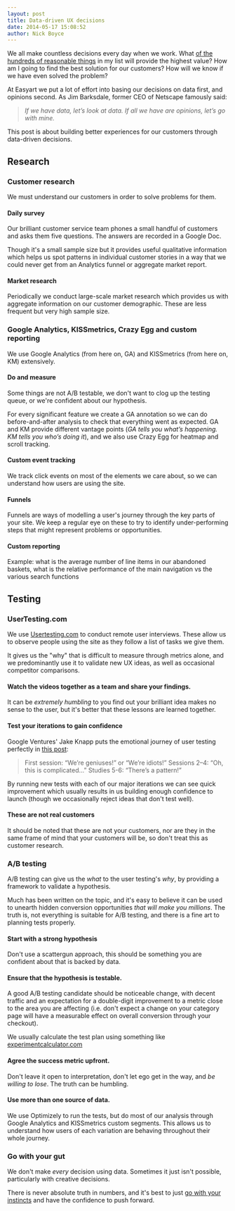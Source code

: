 ```yaml
---
layout: post
title: Data-driven UX decisions
date: 2014-05-17 15:08:52
author: Nick Boyce
---
```


We all make countless decisions every day when we work. What [of the hundreds of reasonable things](http://blog.samaltman.com/super-successful-companies) in my list will provide the highest value? How am I going to find the best solution for our customers? How will we know if we have even solved the problem?

At Easyart we put a lot of effort into basing our decisions on data first, and opinions second. As Jim Barksdale, former CEO of Netscape famously said:

> *If we have data, let’s look at data. If all we have are opinions, let’s go with mine.*

This post is about building better experiences for our customers through data-driven decisions.

## Research

### Customer research
We must understand our customers in order to solve problems for them.

#### Daily survey
Our brilliant customer service team phones a small handful of customers and asks them five questions. The answers are recorded in a Google Doc.

Though it's a small sample size but it provides useful qualitative information which helps us spot patterns in individual customer stories in a way that we could never get from an Analytics funnel or aggregate market report.

#### Market research
Periodically we conduct large-scale market research which provides us with aggregate information on our customer demographic. These are less frequent but very high sample size.

### Google Analytics, KISSmetrics, Crazy Egg and custom reporting
We use Google Analytics (from here on, GA) and KISSmetrics (from here on, KM) extensively.

#### Do and measure
Some things are not A/B testable, we don't want to clog up the testing queue, or we're confident about our hypothesis.

For every significant feature we create a GA annotation so we can do before-and-after analysis to check that everything went as expected. GA and KM provide different vantage points (*GA tells you what’s happening. KM tells you who’s doing it*), and we also use Crazy Egg for heatmap and scroll tracking.

#### Custom event tracking
We track click events on most of the elements we care about, so we can understand how users are using the site.

#### Funnels
Funnels are ways of modelling a user's journey through the key parts of your site. We keep a regular eye on these to try to identify under-performing steps that might represent problems or opportunities.

#### Custom reporting
Example: what is the average number of line items in our abandoned baskets, what is the relative performance of the main navigation vs the various search functions

## Testing

### UserTesting.com
We use [Usertesting.com](http://www.usertesting.com) to conduct remote user interviews. These allow us to observe people using the site as they follow a list of tasks we give them.

It gives us the "why" that is difficult to measure through metrics alone, and we predominantly use it to validate new UX ideas, as well as occasional competitor comparisons.

#### Watch the videos together as a team and share your findings.
It can be *extremely humbling* to you find out your brilliant idea makes no sense to the user, but it's better that these lessons are learned together.

#### Test your iterations to gain confidence
Google Ventures' Jake Knapp puts the emotional journey of user testing perfectly in [this post](http://www.gv.com/lib/the-product-design-sprint-validateday5):

> First session: “We’re geniuses!” or “We’re idiots!”
> Sessions 2–4: “Oh, this is complicated…”
> Studies 5-6: “There’s a pattern!”

By running new tests with each of our major iterations we can see quick improvement which usually results in us building enough confidence to launch (though we occasionally reject ideas that don't test well).

#### These are not real customers
It should be noted that these are not your customers, nor are they in the same frame of mind that your customers will be, so don't treat this as customer research.

### A/B testing
A/B testing can give us the *what* to the user testing's *why*, by providing a framework to validate a hypothesis.

Much has been written on the topic, and it's easy to believe it can be used to unearth hidden conversion opportunities *that will make you millions*. The truth is, not everything is suitable for A/B testing, and there is a fine art to planning tests properly.

#### Start with a strong hypothesis
Don't use a scattergun approach, this should be something you are confident about that is backed by data.

#### Ensure that the hypothesis is testable.
A good A/B testing candidate should be noticeable change, with decent traffic and an expectation for a double-digit improvement to a metric close to the area you are affecting (i.e. don't expect a change on your category page will have a measurable effect on overall conversion through your checkout).

We usually calculate the test plan using something like [experimentcalculator.com](http://www.experimentcalculator.com/)

#### Agree the success metric upfront.
Don't leave it open to interpretation, don't let ego get in the way, and *be willing to lose*. The truth can be humbling.

#### Use more than one source of data.
We use Optimizely to run the tests, but do most of our analysis through Google Analytics and KISSmetrics custom segments. This allows us to understand how users of each variation are behaving throughout their whole journey.

### Go with your gut
We don't make *every* decision using data. Sometimes it just isn't possible, particularly with creative decisions.

There is never absolute truth in numbers, and it's best to just [go with your instincts](http://www.gv.com/lib/design-instinct-vs-data) and have the confidence to push forward.
